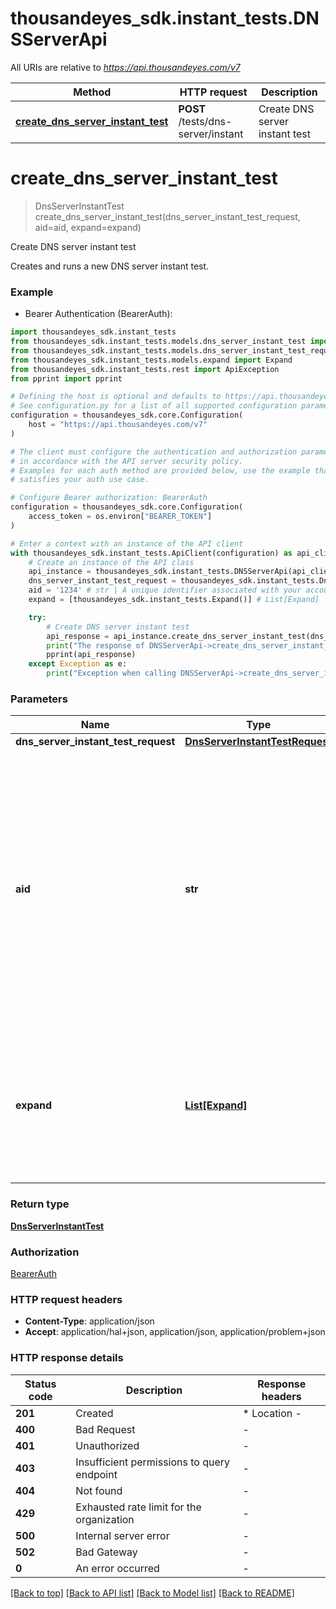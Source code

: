 # thousandeyes_sdk.instant_tests.DNSServerApi

All URIs are relative to *https://api.thousandeyes.com/v7*

Method | HTTP request | Description
------------- | ------------- | -------------
[**create_dns_server_instant_test**](DNSServerApi.md#create_dns_server_instant_test) | **POST** /tests/dns-server/instant | Create DNS server instant test


# **create_dns_server_instant_test**
> DnsServerInstantTest create_dns_server_instant_test(dns_server_instant_test_request, aid=aid, expand=expand)

Create DNS server instant test

Creates and runs a new DNS server instant test.

### Example

* Bearer Authentication (BearerAuth):

```python
import thousandeyes_sdk.instant_tests
from thousandeyes_sdk.instant_tests.models.dns_server_instant_test import DnsServerInstantTest
from thousandeyes_sdk.instant_tests.models.dns_server_instant_test_request import DnsServerInstantTestRequest
from thousandeyes_sdk.instant_tests.models.expand import Expand
from thousandeyes_sdk.instant_tests.rest import ApiException
from pprint import pprint

# Defining the host is optional and defaults to https://api.thousandeyes.com/v7
# See configuration.py for a list of all supported configuration parameters.
configuration = thousandeyes_sdk.core.Configuration(
    host = "https://api.thousandeyes.com/v7"
)

# The client must configure the authentication and authorization parameters
# in accordance with the API server security policy.
# Examples for each auth method are provided below, use the example that
# satisfies your auth use case.

# Configure Bearer authorization: BearerAuth
configuration = thousandeyes_sdk.core.Configuration(
    access_token = os.environ["BEARER_TOKEN"]
)

# Enter a context with an instance of the API client
with thousandeyes_sdk.instant_tests.ApiClient(configuration) as api_client:
    # Create an instance of the API class
    api_instance = thousandeyes_sdk.instant_tests.DNSServerApi(api_client)
    dns_server_instant_test_request = thousandeyes_sdk.instant_tests.DnsServerInstantTestRequest() # DnsServerInstantTestRequest | 
    aid = '1234' # str | A unique identifier associated with your account group. You can retrieve your `AccountGroupId` from the `/account-groups` endpoint. Note that you must be assigned to the target account group. Specifying this parameter without being assigned to the target account group will result in an error response. (optional)
    expand = [thousandeyes_sdk.instant_tests.Expand()] # List[Expand] | (Optional) Indicates if the test sub-resources should be expanded. Defaults to no expansion. To expand the `agents` sub-resource, use the query `?expand=agent`. (optional)

    try:
        # Create DNS server instant test
        api_response = api_instance.create_dns_server_instant_test(dns_server_instant_test_request, aid=aid, expand=expand)
        print("The response of DNSServerApi->create_dns_server_instant_test:\n")
        pprint(api_response)
    except Exception as e:
        print("Exception when calling DNSServerApi->create_dns_server_instant_test: %s\n" % e)
```



### Parameters


Name | Type | Description  | Notes
------------- | ------------- | ------------- | -------------
 **dns_server_instant_test_request** | [**DnsServerInstantTestRequest**](DnsServerInstantTestRequest.md)|  | 
 **aid** | **str**| A unique identifier associated with your account group. You can retrieve your &#x60;AccountGroupId&#x60; from the &#x60;/account-groups&#x60; endpoint. Note that you must be assigned to the target account group. Specifying this parameter without being assigned to the target account group will result in an error response. | [optional] 
 **expand** | [**List[Expand]**](Expand.md)| (Optional) Indicates if the test sub-resources should be expanded. Defaults to no expansion. To expand the &#x60;agents&#x60; sub-resource, use the query &#x60;?expand&#x3D;agent&#x60;. | [optional] 

### Return type

[**DnsServerInstantTest**](DnsServerInstantTest.md)

### Authorization

[BearerAuth](../README.md#BearerAuth)

### HTTP request headers

 - **Content-Type**: application/json
 - **Accept**: application/hal+json, application/json, application/problem+json

### HTTP response details

| Status code | Description | Response headers |
|-------------|-------------|------------------|
**201** | Created |  * Location -  <br>  |
**400** | Bad Request |  -  |
**401** | Unauthorized |  -  |
**403** | Insufficient permissions to query endpoint |  -  |
**404** | Not found |  -  |
**429** | Exhausted rate limit for the organization |  -  |
**500** | Internal server error |  -  |
**502** | Bad Gateway |  -  |
**0** | An error occurred |  -  |

[[Back to top]](#) [[Back to API list]](../README.md#documentation-for-api-endpoints) [[Back to Model list]](../README.md#documentation-for-models) [[Back to README]](../README.md)

